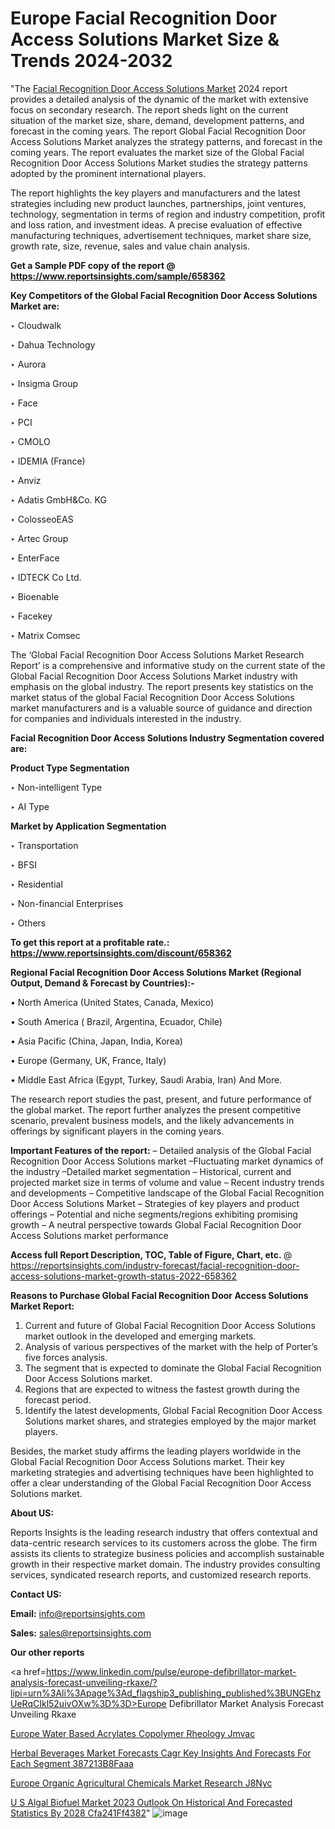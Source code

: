 # Europe Facial Recognition Door Access Solutions Market Size & Trends 2024-2032

"The <a href=https://www.reportsinsights.com/sample/658362>Facial Recognition Door Access Solutions Market</a> 2024 report provides a detailed analysis of the dynamic of the market with extensive focus on secondary research. The report sheds light on the current situation of the market size, share, demand, development patterns, and forecast in the coming years. The report Global Facial Recognition Door Access Solutions Market analyzes the strategy patterns, and forecast in the coming years. The report evaluates the market size of the Global Facial Recognition Door Access Solutions Market studies the strategy patterns adopted by the prominent international players.

The report highlights the key players and manufacturers and the latest strategies including new product launches, partnerships, joint ventures, technology, segmentation in terms of region and industry competition, profit and loss ration, and investment ideas. A precise evaluation of effective manufacturing techniques, advertisement techniques, market share size, growth rate, size, revenue, sales and value chain analysis.

<strong>Get a Sample PDF copy of the report @ <a href=https://www.reportsinsights.com/sample/658362 style=color:#0000ff;>https://www.reportsinsights.com/sample/658362</a></strong>

<strong>Key Competitors of the Global Facial Recognition Door Access Solutions Market are:</strong>

‣ Cloudwalk

‣ Dahua Technology

‣ Aurora

‣ Insigma Group

‣ Face

‣ PCI

‣ CMOLO

‣ IDEMIA (France)

‣ Anviz

‣ Adatis GmbH&Co. KG

‣ ColosseoEAS

‣ Artec Group

‣ EnterFace

‣ IDTECK Co Ltd.

‣ Bioenable

‣ Facekey

‣ Matrix Comsec

The ‘Global Facial Recognition Door Access Solutions Market Research Report’ is a comprehensive and informative study on the current state of the Global Facial Recognition Door Access Solutions Market industry with emphasis on the global industry. The report presents key statistics on the market status of the global Facial Recognition Door Access Solutions market manufacturers and is a valuable source of guidance and direction for companies and individuals interested in the industry.

<strong>Facial Recognition Door Access Solutions Industry Segmentation covered are:</strong>

<strong>Product Type Segmentation</strong>

‣ Non-intelligent Type

‣ AI Type

<strong>Market by Application Segmentation</strong>

‣ Transportation

‣ BFSI

‣ Residential

‣ Non-financial Enterprises

‣ Others

<strong>To get this report at a profitable rate.: <a href=https://www.reportsinsights.com/discount/658362 style=color:#0000ff;>https://www.reportsinsights.com/discount/658362</a></strong>

<strong>Regional Facial Recognition Door Access Solutions Market (Regional Output, Demand &amp; Forecast by Countries):-</strong>

• North America (United States, Canada, Mexico)

• South America ( Brazil, Argentina, Ecuador, Chile)

• Asia Pacific (China, Japan, India, Korea)

• Europe (Germany, UK, France, Italy)

• Middle East Africa (Egypt, Turkey, Saudi Arabia, Iran) And More.

The research report studies the past, present, and future performance of the global market. The report further analyzes the present competitive scenario, prevalent business models, and the likely advancements in offerings by significant players in the coming years.

<strong>Important Features of the report:</strong>
– Detailed analysis of the Global Facial Recognition Door Access Solutions market
–Fluctuating market dynamics of the industry
–Detailed market segmentation
– Historical, current and projected market size in terms of volume and value
– Recent industry trends and developments
– Competitive landscape of the Global Facial Recognition Door Access Solutions Market
– Strategies of key players and product offerings
– Potential and niche segments/regions exhibiting promising growth
– A neutral perspective towards Global Facial Recognition Door Access Solutions market performance

<strong>Access full Report Description, TOC, Table of Figure, Chart, etc. </strong>@   <a href=https://reportsinsights.com/industry-forecast/facial-recognition-door-access-solutions-market-growth-status-2022-658362 style=color:#0000ff;>https://reportsinsights.com/industry-forecast/facial-recognition-door-access-solutions-market-growth-status-2022-658362</a>

<strong>Reasons to Purchase Global Facial Recognition Door Access Solutions Market Report:</strong>
1. Current and future of Global Facial Recognition Door Access Solutions market outlook in the developed and emerging markets.
2. Analysis of various perspectives of the market with the help of Porter’s five forces analysis.
3. The segment that is expected to dominate the Global Facial Recognition Door Access Solutions market.
4. Regions that are expected to witness the fastest growth during the forecast period.
5. Identify the latest developments, Global Facial Recognition Door Access Solutions market shares, and strategies employed by the major market players.

Besides, the market study affirms the leading players worldwide in the Global Facial Recognition Door Access Solutions market. Their key marketing strategies and advertising techniques have been highlighted to offer a clear understanding of the Global Facial Recognition Door Access Solutions market.

<strong><strong>About US</strong>:</strong>

Reports Insights is the leading research industry that offers contextual and data-centric research services to its customers across the globe. The firm assists its clients to strategize business policies and accomplish sustainable growth in their respective market domain. The industry provides consulting services, syndicated research reports, and customized research reports.

<strong>Contact US:</strong>

<p class=><b>Email:</b> <a href=mailto:info@reportsinsights.com>info@reportsinsights.com</a></p>
<p class=><b>Sales:</b> <a href=mailto:sales@reportsinsights.com>sales@reportsinsights.com</a></p>

<strong>Our other reports</strong>

<a href=https://www.linkedin.com/pulse/europe-defibrillator-market-analysis-forecast-unveiling-rkaxe/?lipi=urn%3Ali%3Apage%3Ad_flagship3_publishing_published%3BUNGEhzUeRqCIkl52uivOXw%3D%3D>Europe Defibrillator Market Analysis Forecast Unveiling Rkaxe</a>

<a href=https://www.linkedin.com/pulse/europe-water-based-acrylates-copolymer-rheology-jmvac/>Europe Water Based Acrylates Copolymer Rheology Jmvac</a>

<a href=https://medium.com/@tidke9676/herbal-beverages-market-forecasts-cagr-key-insights-and-forecasts-for-each-segment-387213b8faaa>Herbal Beverages Market Forecasts Cagr Key Insights And Forecasts For Each Segment 387213B8Faaa</a>

<a href=https://www.linkedin.com/pulse/europe-organic-agricultural-chemicals-market-research-j8nyc/>Europe Organic Agricultural Chemicals Market Research J8Nyc</a>

<a href=https://medium.com/@achalwankhede15/u-s-algal-biofuel-market-2023-outlook-on-historical-and-forecasted-statistics-by-2028-cfa241ff4382>U S Algal Biofuel Market 2023 Outlook On Historical And Forecasted Statistics By 2028 Cfa241Ff4382</a>"
![image](https://github.com/aakesh123242/RIMarket/assets/158431203/bba1d937-f500-4dc1-9875-25b9919361c4)
